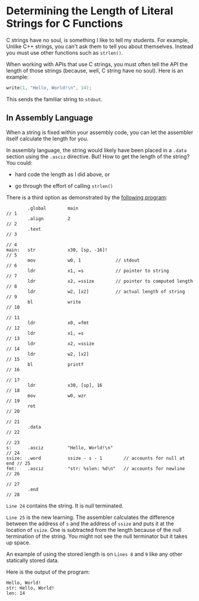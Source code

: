 # Determining the Length of Literal Strings for C Functions

C strings have no soul, is something I like to tell my students. For
example, Unlike C++ strings, you can't ask them to tell you about
themselves. Instead you must use other functions such as `strlen()`.

When working with APIs that use C strings, you must often tell the
API the length of those strings (because, well, C string have no
soul). Here is an example:

```c
write(1, "Hello, World!\n", 14);
```

This sends the familiar string to `stdout`.

## In Assembly Language

When a string is fixed within your assembly code, you can let the
assembler itself calculate the length for you.

In assembly language, the string would likely have been placed in a
`.data` section using the `.asciz` directive. But! How to get the
length of the string? You could:

* hard code the length as I did above, or

* go through the effort of calling `strlen()`

There is a third option as demonstrated by the
[following program](./str_length.s):

```text
        .global        main                                             // 1 
        .align         2                                                // 2 
        .text                                                           // 3 
                                                                        // 4 
main:   str            x30, [sp, -16]!                                  // 5 
        mov            w0, 1             // stdout                      // 6 
        ldr            x1, =s            // pointer to string           // 7 
        ldr            x2, =ssize        // pointer to computed length  // 8 
        ldr            w2, [x2]          // actual length of string     // 9 
        bl             write                                            // 10 
                                                                        // 11 
        ldr            x0, =fmt                                         // 12 
        ldr            x1, =s                                           // 13 
        ldr            x2, =ssize                                       // 14 
        ldr            w2, [x2]                                         // 15 
        bl             printf                                           // 16 
                                                                        // 17 
        ldr            x30, [sp], 16                                    // 18 
        mov            w0, wzr                                          // 19 
        ret                                                             // 20 
                                                                        // 21 
        .data                                                           // 22 
                                                                        // 23 
s:      .asciz         "Hello, World!\n"                                // 24 
ssize:  .word          ssize - s - 1        // accounts for null at end // 25 
fmt:    .asciz         "str: %slen: %d\n"   // accounts for newline     // 26 
                                                                        // 27 
        .end                                                            // 28 
```

`Line 24` contains the string. It is null terminated.

`Line 25` is the new learning. The assembler calculates the difference
between the address of `s` and the address of `ssize` and puts it at the
location of `ssize`. One is subtracted from the length because of the
null termination of the string. You might not see the null terminator
but it takes up space.

An example of using the stored length is on `Lines 8` and `9` like any
other statically stored data.

Here is the output of the program:

```text
Hello, World!
str: Hello, World!
len: 14
```
